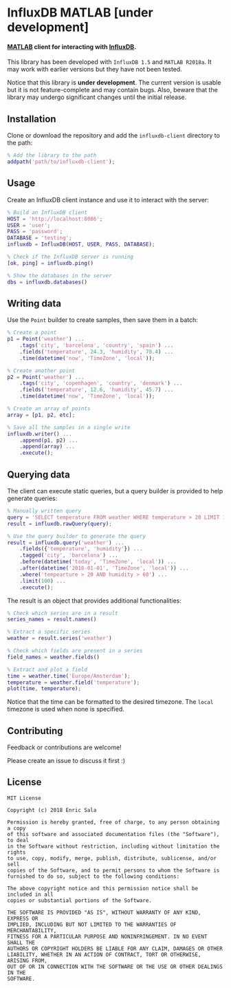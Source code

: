 InfluxDB MATLAB [under development]
===================================

#### [MATLAB][matlab] client for interacting with [InfluxDB][influxdb].

This library has been developed with `InfluxDB 1.5` and `MATLAB R2018a`.
It may work with earlier versions but they have not been tested. 

Notice that this library is **under development**.
The current version is usable but it is not feature-complete and may contain bugs.
Also, beware that the library may undergo significant changes until the initial release.


Installation
------------

Clone or download the repository and add the `influxdb-client` directory to the path:

```matlab
% Add the library to the path
addpath('path/to/influxdb-client');
```


Usage
-----

Create an InfluxDB client instance and use it to interact with the server:

```matlab
% Build an InfluxDB client
HOST = 'http://localhost:8086';
USER = 'user';
PASS = 'password';
DATABASE = 'testing';
influxdb = InfluxDB(HOST, USER, PASS, DATABASE);

% Check if the InfluxDB server is running
[ok, ping] = influxdb.ping()

% Show the databases in the server
dbs = influxdb.databases()
```


Writing data
------------

Use the `Point` builder to create samples, then save them in a batch:

```matlab
% Create a point
p1 = Point('weather') ...
    .tags('city', 'barcelona', 'country', 'spain') ...
    .fields('temperature', 24.3, 'humidity', 70.4) ...
    .time(datetime('now', 'TimeZone', 'local'));

% Create another point
p2 = Point('weather') ...
    .tags('city', 'copenhagen', 'country', 'denmark') ...
    .fields('temperature', 12.6, 'humidity', 45.7) ...
    .time(datetime('now', 'TimeZone', 'local'));

% Create an array of points
array = [p1, p2, etc];

% Save all the samples in a single write
influxdb.writer() ...
    .append(p1, p2) ...
    .append(array) ...
    .execute();
```


Querying data
-------------

The client can execute static queries, but a query builder is provided to help generate queries:

```matlab
% Manually written query
query = 'SELECT temperature FROM weather WHERE temperature > 20 LIMIT 100';
result = influxdb.rawQuery(query);

% Use the query builder to generate the query
result = influxdb.query('weather') ...
    .fields({'temperature', 'humidity'}) ...
    .tagged('city', 'barcelona') ...
    .before(datetime('today', 'TimeZone', 'local')) ...
    .after(datetime('2018-01-01', 'TimeZone', 'local')) ...
    .where('tempearture > 20 AND humidity > 60') ...
    .limit(100) ...
    .execute();
```

The result is an object that provides additional functionalities:

```matlab
% Check which series are in a result
series_names = result.names()

% Extract a specific series
weather = result.series('weather')

% Check which fields are present in a series
field_names = weather.fields()

% Extract and plot a field
time = weather.time('Europe/Amsterdam');
temperature = weather.field('temperature');
plot(time, temperature);
```

Notice that the time can be formatted to the desired timezone.
The `local` timezone is used when none is specified.


Contributing
------------

Feedback or contributions are welcome!

Please create an issue to discuss it first :)


License
-------

    MIT License

    Copyright (c) 2018 Enric Sala

    Permission is hereby granted, free of charge, to any person obtaining a copy
    of this software and associated documentation files (the "Software"), to deal
    in the Software without restriction, including without limitation the rights
    to use, copy, modify, merge, publish, distribute, sublicense, and/or sell
    copies of the Software, and to permit persons to whom the Software is
    furnished to do so, subject to the following conditions:

    The above copyright notice and this permission notice shall be included in all
    copies or substantial portions of the Software.

    THE SOFTWARE IS PROVIDED "AS IS", WITHOUT WARRANTY OF ANY KIND, EXPRESS OR
    IMPLIED, INCLUDING BUT NOT LIMITED TO THE WARRANTIES OF MERCHANTABILITY,
    FITNESS FOR A PARTICULAR PURPOSE AND NONINFRINGEMENT. IN NO EVENT SHALL THE
    AUTHORS OR COPYRIGHT HOLDERS BE LIABLE FOR ANY CLAIM, DAMAGES OR OTHER
    LIABILITY, WHETHER IN AN ACTION OF CONTRACT, TORT OR OTHERWISE, ARISING FROM,
    OUT OF OR IN CONNECTION WITH THE SOFTWARE OR THE USE OR OTHER DEALINGS IN THE
    SOFTWARE.


 [matlab]: https://en.wikipedia.org/wiki/MATLAB
 [influxdb]: https://en.wikipedia.org/wiki/InfluxDB
 [influxdb-docs]: https://docs.influxdata.com/influxdb
